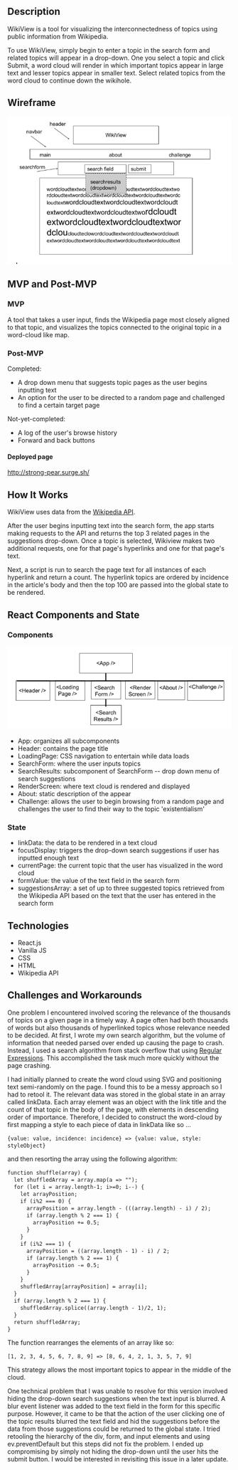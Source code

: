 ## Description

WikiView is a tool for visualizing the interconnectedness of topics using public information from Wikipedia.

To use WikiView, simply begin to enter a topic in the search form and related topics will appear in a drop-down. One you select a topic and click Submit, a word cloud will render in which important topics appear in large text and lesser topics appear in smaller text. Select related topics from the word cloud to continue down the wikihole.

## Wireframe

![wireframe](https://github.com/aefritz/Wiki-Project/blob/master/wireframe.png)

## MVP and Post-MVP

### MVP

A tool that takes a user input, finds the Wikipedia page most closely aligned to that topic, and visualizes the topics connected to the original topic in a word-cloud like map.

### Post-MVP

Completed:
* A drop down menu that suggests topic pages as the user begins inputting text
* An option for the user to be directed to a random page and challenged to find a certain target page

Not-yet-completed:
* A log of the user's browse history
* Forward and back buttons

#### Deployed page

http://strong-pear.surge.sh/

## How It Works

WikiView uses data from the [Wikipedia API](https://www.mediawiki.org/wiki/API:Main_page).

After the user begins inputting text into the search form, the app starts making requests to the API and returns the top 3 related pages in the suggestions drop-down. Once a topic is selected, Wikiview makes two additional requests, one for that page's hyperlinks and one for that page's text.

Next, a script is run to search the page text for all instances of each hyperlink and return a count. The hyperlink topics are ordered by incidence in the article's body and then the top 100 are passed into the global state to be rendered.

## React Components and State

### Components

![wireframe](https://github.com/aefritz/Wiki-Project/blob/master/components.png)

* App: organizes all subcomponents
* Header: contains the page title
* LoadingPage: CSS navigation to entertain while data loads
* SearchForm: where the user inputs topics
* SearchResults: subcomponent of SearchForm -- drop down menu of search suggestions
* RenderScreen: where text cloud is rendered and displayed
* About: static description of the appear
* Challenge: allows the user to begin browsing from a random page and challenges the user to find their way to the topic 'existentialism'

### State

* linkData: the data to be rendered in a text cloud
* focusDisplay: triggers the drop-down search suggestions if user has inputted enough text
* currentPage: the current topic that the user has visualized in the word cloud
* formValue: the value of the text field in the search form
* suggestionsArray: a set of up to three suggested topics retrieved from the Wikipedia API based on the text that the user has entered in the search form

## Technologies
* React.js
* Vanilla JS
* CSS
* HTML
* Wikipedia API

## Challenges and Workarounds

One problem I encountered involved scoring the relevance of the thousands of topics on a given page in a timely way. A page often had both thousands of words but also thousands of hyperlinked topics whose relevance needed to be decided. At first, I wrote my own search algorithm, but the volume of information that needed parsed over ended up causing the page to crash. Instead, I used a search algorithm from stack overflow that using [Regular Expressions](https://stackoverflow.com/questions/1072765/count-number-of-matches-of-a-regex-in-javascript). This accomplished the task much more quickly without the page crashing.

I had initially planned to create the word cloud using SVG and positioning text semi-randomly on the page. I found this to be a messy approach so I had to retool it. The relevant data was stored in the global state in an array called linkData. Each array element was an object with the link title and the count of that topic in the body of the page, with elements in descending order of importance. Therefore, I decided to construct the word-cloud by first mapping a style to each piece of data in linkData like so ...

```
{value: value, incidence: incidence} => {value: value, style: styleObject}

```
and then resorting the array using the following algorithm:

```
function shuffle(array) {
  let shuffledArray = array.map(a => "");
  for (let i = array.length-1; i>=0; i--) {
    let arrayPosition;
    if (i%2 === 0) {
      arrayPosition = array.length - (((array.length) - i) / 2);
      if (array.length % 2 === 1) {
        arrayPosition += 0.5;
      }
    }
    if (i%2 === 1) {
      arrayPosition = ((array.length - 1) - i) / 2;
      if (array.length % 2 === 1) {
        arrayPosition -= 0.5;
      }
    }
    shuffledArray[arrayPosition] = array[i];
  }
  if (array.length % 2 === 1) {
    shuffledArray.splice((array.length - 1)/2, 1);
  }
  return shuffledArray;
}
```
The function rearranges the elements of an array like so:

```
[1, 2, 3, 4, 5, 6, 7, 8, 9] => [8, 6, 4, 2, 1, 3, 5, 7, 9]
```

This strategy allows the most important topics to appear in the middle of the cloud.

One technical problem that I was unable to resolve for this version involved hiding the drop-down search suggestions when the text input is blurred. A blur event listener was added to the text field in the form for this specific purpose. However, it came to be that the action of the user clicking one of the topic results blurred the text field and hid the suggestions before the data from those suggestions could be returned to the global state. I tried retooling the hierarchy of the div, form, and input elements and using ev.preventDefault but this steps did not fix the problem. I ended up compromising by simply not hiding the drop-down until the user hits the submit button. I would be interested in revisiting this issue in a later update.
